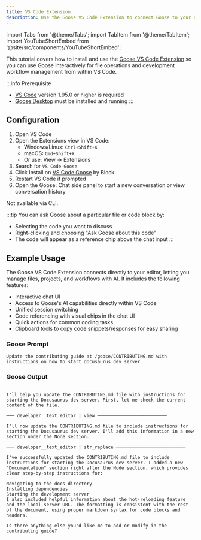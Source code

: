 ```yaml
---
title: VS Code Extension
description: Use the Goose VS Code Extension to connect Goose to your editor
---
```


import Tabs from '@theme/Tabs';
import TabItem from '@theme/TabItem';
import YouTubeShortEmbed from '@site/src/components/YouTubeShortEmbed';

<YouTubeShortEmbed videoUrl="https://www.youtube.com/embed/gddEgvCLrgU" />


This tutorial covers how to install and use the [Goose VS Code Extension](https://marketplace.visualstudio.com/items?itemName=block.vscode-goose) so you can use Goose interactively for file operations and development workflow management from within VS Code.

:::info Prerequisite
- [VS Code](https://code.visualstudio.com/) version 1.95.0 or higher is required
- [Goose Desktop](https://block.github.io/goose/) must be installed and running
:::

## Configuration

<Tabs>
<TabItem value="desktop" label="Goose Desktop">

1. Open VS Code
2. Open the Extensions view in VS Code:
   - Windows/Linux: `Ctrl+Shift+X`
   - macOS: `Cmd+Shift+X`
   - Or use: View → Extensions
3. Search for `VS Code Goose`
4. Click Install on [VS Code Goose](https://marketplace.visualstudio.com/items?itemName=block.vscode-goose) by Block
5. Restart VS Code if prompted
6. Open the Goose: Chat side panel to start a new conversation or view conversation history

</TabItem>
<TabItem value="cli" label="Goose CLI">

Not available via CLI.

</TabItem>
</Tabs>

:::tip
You can ask Goose about a particular file or code block by:
- Selecting the code you want to discuss
- Right-clicking and choosing "Ask Goose about this code"
- The code will appear as a reference chip above the chat input
:::

## Example Usage

The Goose VS Code Extension connects directly to your editor, letting you manage files, projects, and workflows with AI. It includes the following features:

- Interactive chat UI
- Access to Goose's AI capabilities directly within VS Code
- Unified session switching
- Code referencing with visual chips in the chat UI
- Quick actions for common coding tasks
- Clipboard tools to copy code snippets/responses for easy sharing


### Goose Prompt

```
Update the contributing guide at /goose/CONTRIBUTING.md with instructions on how to start docusaurus dev server
```

### Goose Output

```

I'll help you update the CONTRIBUTING.md file with instructions for starting the Docusaurus dev server. First, let me check the current content of the file.

─── developer__text_editor | view ──────────────────────────

I'll now update the CONTRIBUTING.md file to include instructions for starting the Docusaurus dev server. I'll add this information in a new section under the Node section.

─── developer__text_editor | str_replace ──────────────────────────

I've successfully updated the CONTRIBUTING.md file to include instructions for starting the Docusaurus dev server. I added a new "Documentation" section right after the Node section, which provides clear step-by-step instructions for:

Navigating to the docs directory
Installing dependencies
Starting the development server
I also included helpful information about the hot-reloading feature and the local server URL. The formatting is consistent with the rest of the document, using proper markdown syntax for code blocks and headers.

Is there anything else you'd like me to add or modify in the contributing guide?

```
